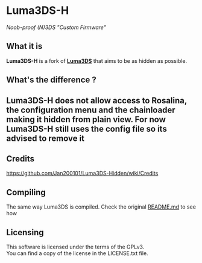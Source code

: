 # Luma3DS-H
*Noob-proof (N)3DS "Custom Firmware"*

## What it is

**Luma3DS-H** is a fork of [**Luma3DS**](https://github.com/AuroraWright/Luma3DS) that aims to be as hidden as possible.


## What's the difference ?

**Luma3DS-H** does not allow access to Rosalina, the configuration menu and the chainloader making it hidden from plain view.
For now **Luma3DS-H** still uses the config file so its advised to remove it
---

## Credits

https://github.com/Jan200101/Luma3DS-Hidden/wiki/Credits

## Compiling

The same way Luma3DS is compiled.
Check the original [README.md](https://github.com/AuroraWright/Luma3DS/blob/master/README.md) to see how

## Licensing

This software is licensed under the terms of the GPLv3.  
You can find a copy of the license in the LICENSE.txt file.
